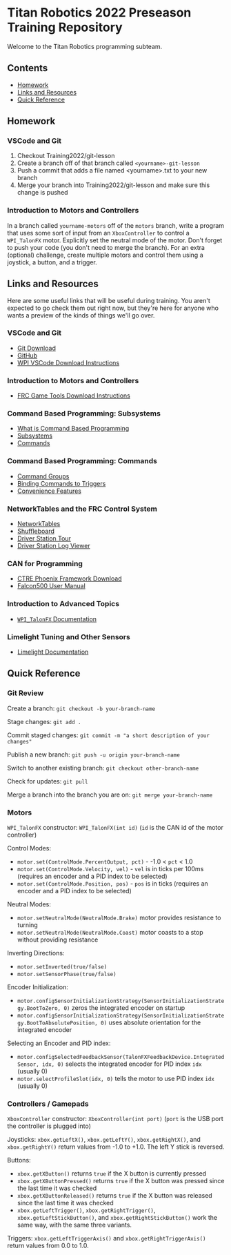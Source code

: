 # Titan Robotics 2022 Preseason Training Repository

Welcome to the Titan Robotics programming subteam.

## Contents

* [Homework](#homework)
* [Links and Resources](#links-and-resources)
* [Quick Reference](#quick-reference)

## Homework

### VSCode and Git

1. Checkout Training2022/git-lesson
2. Create a branch off of that branch called `<yourname>-git-lesson`
3. Push a commit that adds a file named \<yourname>.txt to your new branch
4. Merge your branch into Training2022/git-lesson and make sure this change is pushed

### Introduction to Motors and Controllers

In a branch called `yourname-motors` off of the `motors` branch, write a program that uses some sort of input from an `XboxController` to control a `WPI_TalonFX` motor. Explicitly set the neutral mode of the motor. Don't forget to push your code (you don't need to merge the branch). For an extra (optional) challenge, create multiple motors and control them using a joystick, a button, and a trigger.

## Links and Resources

Here are some useful links that will be useful during training.
You aren't expected to go check them out right now, but they're here for anyone who wants a preview of the kinds of things we'll go over.

### VSCode and Git

* [Git Download](https://git-scm.com/downloads)
* [GitHub](https://github.com/)
* [WPI VSCode Download Instructions](https://docs.wpilib.org/en/stable/docs/zero-to-robot/step-2/wpilib-setup.html)

### Introduction to Motors and Controllers

* [FRC Game Tools Download Instructions](https://docs.wpilib.org/en/stable/docs/zero-to-robot/step-2/frc-game-tools.html)

### Command Based Programming: Subsystems

* [What is Command Based Programming](https://docs.wpilib.org/en/stable/docs/software/commandbased/what-is-command-based.html)
* [Subsystems](https://docs.wpilib.org/en/stable/docs/software/commandbased/subsystems.html)
* [Commands](https://docs.wpilib.org/en/stable/docs/software/commandbased/commands.html)

### Command Based Programming: Commands

* [Command Groups](https://docs.wpilib.org/en/stable/docs/software/commandbased/command-groups.html)
* [Binding Commands to Triggers](https://docs.wpilib.org/en/stable/docs/software/commandbased/binding-commands-to-triggers.html)
* [Convenience Features](https://docs.wpilib.org/en/stable/docs/software/commandbased/convenience-features.html)

### NetworkTables and the FRC Control System

* [NetworkTables](https://docs.wpilib.org/en/stable/docs/software/networktables/index.html)
* [Shuffleboard](https://docs.wpilib.org/en/stable/docs/software/dashboards/shuffleboard/getting-started/index.html)
* [Driver Station Tour](https://docs.wpilib.org/en/stable/docs/software/driverstation/driver-station.html)
* [Driver Station Log Viewer](https://docs.wpilib.org/en/stable/docs/software/driverstation/driver-station-log-viewer.html)

### CAN for Programming

* [CTRE Phoenix Framework Download](https://store.ctr-electronics.com/software/)
* [Falcon500 User Manual](https://www.vexrobotics.com/217-6515.html#attr-vex_docs_downloads)

### Introduction to Advanced Topics

* [`WPI_TalonFX` Documentation](https://store.ctr-electronics.com/content/api/java/html/classcom_1_1ctre_1_1phoenix_1_1motorcontrol_1_1can_1_1_w_p_i___talon_f_x.html)

### Limelight Tuning and Other Sensors

* [Limelight Documentation](https://docs.limelightvision.io/en/latest/vision_pipeline_tuning.html)

## Quick Reference

### Git Review

Create a branch: `git checkout -b your-branch-name`

Stage changes: `git add .`

Commit staged changes: `git commit -m "a short description of your changes"`

Publish a new branch: `git push -u origin your-branch-name`

Switch to another existing branch: `git checkout other-branch-name`

Check for updates: `git pull`

Merge a branch into the branch you are on: `git merge your-branch-name`

### Motors

`WPI_TalonFX` constructor: `WPI_TalonFX(int id)` (`id` is the CAN id of the motor controller)

Control Modes:
* `motor.set(ControlMode.PercentOutput, pct)` - -1.0 < `pct` < 1.0
* `motor.set(ControlMode.Velocity, vel)` - `vel` is in ticks per 100ms (requires an encoder and a PID index to be selected)
* `motor.set(ControlMode.Position, pos)` - `pos` is in ticks (requires an encoder and a PID index to be selected)

Neutral Modes:
* `motor.setNeutralMode(NeutralMode.Brake)` motor provides resistance to turning
* `motor.setNeutralMode(NeutralMode.Coast)` motor coasts to a stop without providing resistance

Inverting Directions:
* `motor.setInverted(true/false)`
* `motor.setSensorPhase(true/false)`

Encoder Initialization:
* `motor.configSensorInitializationStrategy(SensorInitializationStrategy.BootToZero, 0)` zeros the integrated encoder on startup
* `motor.configSensorInitializationStrategy(SensorInitializationStrategy.BootToAbsolutePosition, 0)` uses absolute orientation for the integrated encoder

Selecting an Encoder and PID index:
* `motor.configSelectedFeedbackSensor(TalonFXFeedbackDevice.IntegratedSensor, idx, 0)` selects the integrated encoder for PID index `idx` (usually 0)
* `motor.selectProfileSlot(idx, 0)` tells the motor to use PID index `idx` (usually 0)

### Controllers / Gamepads

`XboxController` constructor: `XboxController(int port)` (`port` is the USB port the controller is plugged into)

Joysticks: `xbox.getLeftX()`, `xbox.getLeftY()`, `xbox.getRightX()`, and `xbox.getRightY()` return values from -1.0 to +1.0. The left Y stick is reversed.

Buttons:
* `xbox.getXButton()` returns `true` if the X button is currently pressed
* `xbox.getXButtonPressed()` returns `true` if the X button was pressed since the last time it was checked
* `xbox.getXButtonReleased()` returns `true` if the X button was released since the last time it was checked
* `xbox.getLeftTrigger()`, `xbox.getRightTrigger()`, `xbox.getLeftStickButton()`, and `xbox.getRightStickButton()` work the same way, with the same three variants.

Triggers: `xbox.getLeftTriggerAxis()` and `xbox.getRightTriggerAxis()` return values from 0.0 to 1.0.
